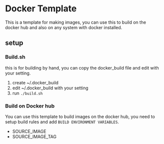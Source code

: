 # Docker Template

This is a template for making images, you can use this to build on the docker hub
and also on any system with docker installed.

## setup

### Build.sh
this is for building by hand, you can copy the docker_build file and edit with your setting.

1. create ~/.docker_build
2. edit ~/.docker_build with your setting
3. run `./build.sh`

### Build on Docker hub
You can use this template to build images on the docker hub, you need to setup
build rules and add `BUILD ENVIRONMENT VARIABLES`.

- SOURCE_IMAGE
- SOURCE_IMAGE_TAG
